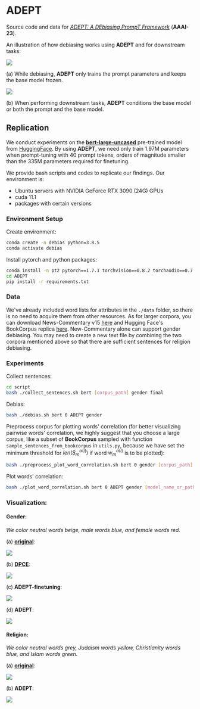 # ADEPT

Source code and data for [*ADEPT: A DEbiasing PrompT Framework*](https://arxiv.org/abs/2211.05414) (**AAAI-23**).

An illustration of how debiasing works using **ADEPT** and for downstream tasks:

![](figures/Figure1-a.png)

(a) While debiasing, **ADEPT** only trains the prompt parameters and keeps the base model frozen.

![](figures/Figure1-b.png)

(b) When performing downstream tasks, **ADEPT** conditions the base model or both the prompt and the base model.

## Replication

We conduct experiments on the [**bert-large-uncased**](https://huggingface.co/bert-large-uncased) pre-trained model from [HuggingFace](https://huggingface.co/). By using **ADEPT**, we need only train 1.97M parameters when prompt-tuning with 40 prompt tokens, orders of magnitude smaller than the 335M parameters required for finetuning.

We provide bash scripts and codes to replicate our findings. Our environment is:

* Ubuntu servers with NVIDIA GeForce RTX 3090 (24G) GPUs
* cuda 11.1
* packages with certain versions

### Environment Setup

Create environment:

```bash
conda create -n debias python=3.8.5
conda activate debias
```

Install pytorch and python packages:

```bash
conda install -n pt2 pytorch==1.7.1 torchvision==0.8.2 torchaudio==0.7.2 cudatoolkit=11.0 -c pytorch
cd ADEPT
pip install -r requirements.txt
```

### Data

We've already included word lists for attributes in the `./data` folder, so there is no need to acquire them from other resources. As for larger corpora, you can download News-Commentary v15 [here](https://data.statmt.org/news-commentary/v15/documents.tgz) and Hugging Face's BookCorpus replica [here](https://storage.googleapis.com/huggingface-nlp/datasets/bookcorpus/bookcorpus.tar.bz2). New-Commentary alone can support gender debiasing. You may need to create a new text file by combining the two corpora mentioned above so that there are sufficient sentences for religion debiasing. 

### Experiments

Collect sentences:

```bash
cd script
bash ./collect_sentences.sh bert [corpus_path] gender final
```

Debias:

```bash
bash ./debias.sh bert 0 ADEPT gender
```

Preprocess corpus for plotting words' correlation (for better visualizing pairwise words' correlation, we highly suggest that you choose a large corpus, like a subset of **BookCorpus** sampled with function `sample_sentences_from_bookcorpus` in `utils.py`, because we have set the minimum threshold for $len(S_m^{a(i)})$ if word $w_m^{a(i)}$ is to be plotted):

```bash
bash ./preprocess_plot_word_correlation.sh bert 0 gender [corpus_path]
```

Plot words' correlation:

```bash
bash ./plot_word_correlation.sh bert 0 ADEPT gender [model_name_or_path]
```

### Visualization:

#### Gender:

*We color neutral words beige, male words blue, and female words red.*

(a) [**original**](https://huggingface.co/bert-large-uncased):

![](figures/Figure2-a.png)

(b) [**DPCE**](https://arxiv.org/abs/2101.09523):

![](figures/Figure2-b.png)

(c) **ADEPT-finetuning**:

![](figures/Figure2-c.png)

(d) **ADEPT**:

![](figures/Figure2-d.png)



#### Religion:

*We color neutral words grey, Judaism words yellow, Christianity words blue, and Islam words green.*

(a) [**original**](https://huggingface.co/bert-large-uncased):

![](figures/Figure3-a.png)

(b) **ADEPT**:

![](figures/Figure3-b.png)
